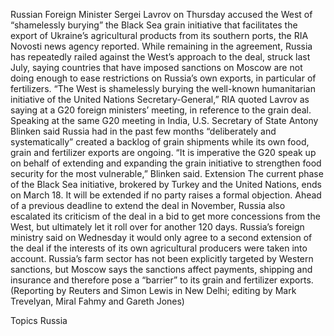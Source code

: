Russian Foreign Minister Sergei Lavrov on Thursday accused the West of “shamelessly burying” the Black Sea grain initiative that facilitates the export of Ukraine’s agricultural products from its southern ports, the RIA Novosti news agency reported.
While remaining in the agreement, Russia has repeatedly railed against the West’s approach to the deal, struck last July, saying countries that have imposed sanctions on Moscow are not doing enough to ease restrictions on Russia’s own exports, in particular of fertilizers.
“The West is shamelessly burying the well-known humanitarian initiative of the United Nations Secretary-General,” RIA quoted Lavrov as saying at a G20 foreign ministers’ meeting, in reference to the grain deal.
Speaking at the same G20 meeting in India, U.S. Secretary of State Antony Blinken said Russia had in the past few months “deliberately and systematically” created a backlog of grain shipments while its own food, grain and fertilizer exports are ongoing.
“It is imperative the G20 speak up on behalf of extending and expanding the grain initiative to strengthen food security for the most vulnerable,” Blinken said.
Extension
The current phase of the Black Sea initiative, brokered by Turkey and the United Nations, ends on March 18. It will be extended if no party raises a formal objection.
Ahead of a previous deadline to extend the deal in November, Russia also escalated its criticism of the deal in a bid to get more concessions from the West, but ultimately let it roll over for another 120 days.
Russia’s foreign ministry said on Wednesday it would only agree to a second extension of the deal if the interests of its own agricultural producers were taken into account.
Russia’s farm sector has not been explicitly targeted by Western sanctions, but Moscow says the sanctions affect payments, shipping and insurance and therefore pose a “barrier” to its grain and fertilizer exports.
(Reporting by Reuters and Simon Lewis in New Delhi; editing by Mark Trevelyan, Miral Fahmy and Gareth Jones)

Topics
Russia
